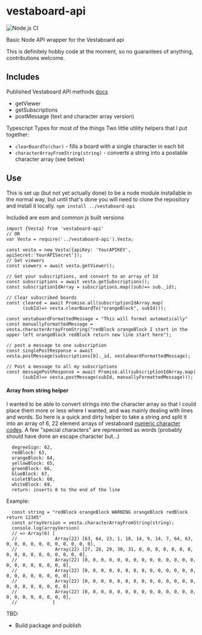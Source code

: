 # vestaboard-api
![Node.js CI](https://github.com/mark-thomas/vestaboard-api/workflows/Node.js%20CI/badge.svg?branch=main)

Basic Node API wrapper for the Vestaboard api

This is definitely hobby code at the moment, so no guarantees of anything, contributions welcome.

## Includes

Published Vestaboard API methods [docs](https://docs.vestaboard.com/methods)
* getViewer
* getSubscriptions
* postMessage (text and character array version)

Typescript Types for most of the things
Two little utility helpers that I put together:
* `clearBoardTo(char)` - fills a board with a single character in each bit
* `characterArrayFromString(string)` - converts a string into a postable character array (see below)

## Use
This is set up (but not yet actually done) to be a node module installable in the normal way, but until that's done you will need to clone the repository and install it locally.  `npm install ../vestaboard-api`

Included are esm and common js built versions
```
import {Vesta} from 'vestaboard-api'
// OR
var Vesta = require('../vestaboard-api').Vesta;

const vesta = new Vesta({apiKey: 'YourAPIKEY', apiSecret:'YourAPISecret'});
// Get viewers
const viewers = await vesta.getViewer();

// Get your subscriptions, and convert to an array of Id
const subscriptions = await vesta.getSubscriptions();
const subscriptionIdArray = subscriptions.map((sub)=> sub._id);

// Clear subscribed boards
const cleared = await Promise.all(subscriptionIdArray.map(
      (subId)=> vesta.clearBoardTo("orangeBlock", subId)));

const vestaboardFormattedMessage = "This will format automatically"
const manuallyFormattedMessage = vesta.characterArrayFromString("redBlock orangeBlock I start in the upper left orangeBlock redBlock return new line start here");

// post a message to one subscription
const singlePostResponse = await vesta.postMessage(subscriptions[0]._id, vestaboardFormattedMessage);

// Post a message to all my subscriptions
const messagePostResponse = await Promise.all(subscriptionIdArray.map(
      (subId)=> vesta.postMessage(subId, manuallyFormattedMessage)));
```


#### Array from string helper
I wanted to be able to convert strings into the character array so that I could place them more or less where I wanted, and was mainly dealing with lines and words. So here is a quick and dirty helper to take a string and split it into an array of 6, 22 element arrays of vestaboard [numeric character codes](https://docs.vestaboard.com/characters).  A few "special characters" are represented as words (probably should have done an escape character but...) 
```
  degreeSign: 62,
  redBlock: 63,
  orangeBlock: 64,
  yellowBlock: 65,
  greenBlock: 66,
  blueBlock: 67,
  violetBlock: 68,
  whiteBlock: 69,
  return: inserts 0 to the end of the line
```
Example:
```
  const string = "redBlock orangeBlock WARNING orangeBlock redBlock return 12345"
  const arrayVersion = vesta.characterArrayFromString(string);
  console.log(arrayVersion)
  // => Array(6) [
  //              Array(22) [63, 64, 23, 1, 18, 14, 9, 14, 7, 64, 63, 0, 0, 0, 0, 0, 0, 0, 0, 0, 0, 0],
  //              Array(22) [27, 28, 29, 30, 31, 0, 0, 0, 0, 0, 0, 0, 0, 0, 0, 0, 0, 0, 0, 0, 0, 0],
  //              Array(22) [0, 0, 0, 0, 0, 0, 0, 0, 0, 0, 0, 0, 0, 0, 0, 0, 0, 0, 0, 0, 0, 0],
  //              Array(22) [0, 0, 0, 0, 0, 0, 0, 0, 0, 0, 0, 0, 0, 0, 0, 0, 0, 0, 0, 0, 0, 0],
  //              Array(22) [0, 0, 0, 0, 0, 0, 0, 0, 0, 0, 0, 0, 0, 0, 0, 0, 0, 0, 0, 0, 0, 0]
  //              Array(22) [0, 0, 0, 0, 0, 0, 0, 0, 0, 0, 0, 0, 0, 0, 0, 0, 0, 0, 0, 0, 0, 0],
  //             ]
```

TBD: 
 * Build package and publish
